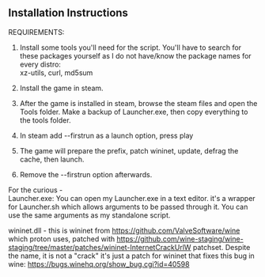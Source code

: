 ## Installation Instructions  

REQUIREMENTS:  

1. Install some tools you'll need for the script. You'll have to search for these packages yourself as I do not have/know the package names for every distro:  
xz-utils, curl, md5sum  

2. Install the game in steam.  

3. After the game is installed in steam, browse the steam files and open the Tools folder. Make a backup of Launcher.exe, then copy everything to the tools folder.  

4. In steam add --firstrun as a launch option, press play  

5. The game will prepare the prefix, patch wininet, update, defrag the cache, then launch.  

6. Remove the --firstrun option afterwards.  


For the curious -  
Launcher.exe: You can open my Launcher.exe in a text editor. it's a wrapper for Launcher.sh which allows arguments to be passed through it. You can use the same arguments as my standalone script.  

wininet.dll - this is wininet from https://github.com/ValveSoftware/wine which proton uses, patched with https://github.com/wine-staging/wine-staging/tree/master/patches/wininet-InternetCrackUrlW patchset. Despite the name, it is not a "crack" it's just a patch for wininet that fixes this bug in wine:
https://bugs.winehq.org/show_bug.cgi?id=40598   
